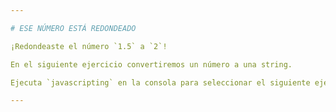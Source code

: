 ```yaml
---

# ESE NÚMERO ESTÁ REDONDEADO

¡Redondeaste el número `1.5` a `2`!

En el siguiente ejercicio convertiremos un número a una string.

Ejecuta `javascripting` en la consola para seleccionar el siguiente ejercicio.

---
```

